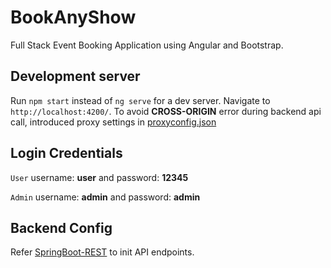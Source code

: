 # BookAnyShow

Full Stack Event Booking Application using Angular and Bootstrap.

## Development server

Run `npm start` instead of `ng serve` for a dev server. Navigate to `http://localhost:4200/`. To avoid **CROSS-ORIGIN** error during backend api call, introduced proxy settings in [proxyconfig.json](https://github.com/praveenrj25/BookAnyShow-Angular/blob/master/proxyconfig.json)

## Login Credentials

`User` username: **user** and password: **12345**

`Admin` username: **admin** and password: **admin**


## Backend Config

Refer [SpringBoot-REST](https://github.com/praveenrj25/SpringBoot) to init API endpoints.
